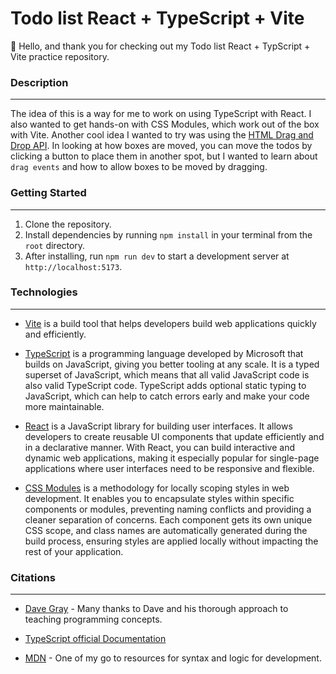 # Todo list React + TypeScript + Vite

👋 Hello, and thank you for checking out my Todo list React + TypScript + Vite practice repository.

### Description

---

The idea of this is a way for me to work on using TypeScript with React. I also wanted to get hands-on with CSS Modules, which work out of the box with Vite. Another cool idea I wanted to try was using the [HTML Drag and Drop API](https://developer.mozilla.org/en-US/docs/Web/API/HTML_Drag_and_Drop_API). In looking at how boxes are moved, you can move the todos by clicking a button to place them in another spot, but I wanted to learn about `drag events` and how to allow boxes to be moved by dragging.

### Getting Started

---

1. Clone the repository.
2. Install dependencies by running `npm install` in your terminal from the `root` directory.
3. After installing, run `npm run dev` to start a development server at `http://localhost:5173`.

### Technologies

---

- [Vite](https://vitejs.dev/) is a build tool that helps developers build web applications quickly and efficiently.

- [TypeScript](https://www.typescriptlang.org/) is a programming language
  developed by Microsoft that builds on JavaScript, giving you better tooling at any scale. It is a typed superset of JavaScript, which means that all valid JavaScript code is also valid TypeScript code. TypeScript adds optional static typing to JavaScript, which can help to catch errors early and make your code more maintainable.

- [React](https://react.dev/) is a JavaScript library for building user interfaces. It allows developers to create reusable UI components that update efficiently and in a declarative manner. With React, you can build interactive and dynamic web applications, making it especially popular for single-page applications where user interfaces need to be responsive and flexible.

- [CSS Modules](https://github.com/css-modules/css-modules) is a methodology for locally scoping styles in web development. It enables you to encapsulate styles within specific components or modules, preventing naming conflicts and providing a cleaner separation of concerns. Each component gets its own unique CSS scope, and class names are automatically generated during the build process, ensuring styles are applied locally without impacting the rest of your application.

### Citations

---

- [Dave Gray](https://www.youtube.com/watch?v=gieEQFIfgYc&t=22270s&ab_channel=DaveGray) - Many thanks to Dave and his thorough approach to teaching programming concepts.

- [TypeScript official Documentation](https://www.typescriptlang.org/docs/)

- [MDN](https://developer.mozilla.org/en-US/) - One of my go to resources for syntax and logic for development.
